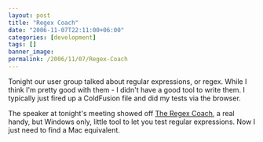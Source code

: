 ```yaml
---
layout: post
title: "Regex Coach"
date: "2006-11-07T22:11:00+06:00"
categories: [development]
tags: []
banner_image: 
permalink: /2006/11/07/Regex-Coach
---
```


Tonight our user group talked about regular expressions, or regex. While I think I'm pretty good with them - I didn't have a good tool to write them. I typically just fired up a ColdFusion file and did my tests via the browser. 

The speaker at tonight's meeting showed off <a href="http://weitz.de/regex-coach/">The Regex Coach</a>, a real handy, but Windows only, little tool to let you test regular expressions. Now I just need to find a Mac equivalent.